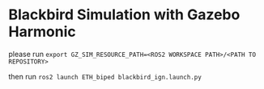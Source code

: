 # Blackbird Simulation with Gazebo Harmonic

please run `export GZ_SIM_RESOURCE_PATH=<ROS2 WORKSPACE PATH>/<PATH TO REPOSITORY>`

then run `ros2 launch ETH_biped blackbird_ign.launch.py`
